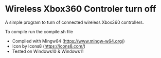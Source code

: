 # Wireless Xbox360 Controler turn off

A simple program to turn of connected wireless Xbox360 controllers.

To compile run the compile.sh file

* Compiled with Mingw64 (https://www.mingw-w64.org/)
* Icon by Icons8 (https://icons8.com/)
* Tested on Windows10 & Windows11